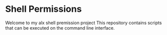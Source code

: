 # Shell Permissions

Welcome to my alx shell premission project
This repository contains scripts that can be executed on the command line interface.
